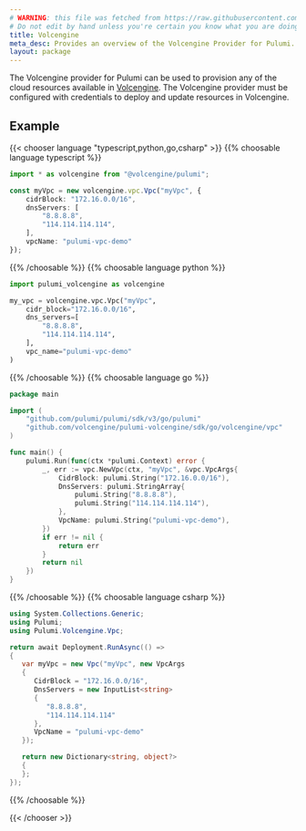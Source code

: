 ```yaml
---
# WARNING: this file was fetched from https://raw.githubusercontent.com/volcengine/pulumi-volcengine/v0.0.35/docs/_index.md
# Do not edit by hand unless you're certain you know what you are doing!
title: Volcengine
meta_desc: Provides an overview of the Volcengine Provider for Pulumi.
layout: package
---
```


The Volcengine provider for Pulumi can be used to provision any of the cloud resources available in [Volcengine](https://volcengine.com).
The Volcengine provider must be configured with credentials to deploy and update resources in Volcengine.

## Example

{{< chooser language "typescript,python,go,csharp" >}}
{{% choosable language typescript %}}

```typescript
import * as volcengine from "@volcengine/pulumi";

const myVpc = new volcengine.vpc.Vpc("myVpc", {
    cidrBlock: "172.16.0.0/16",
    dnsServers: [
        "8.8.8.8",
        "114.114.114.114",
    ],
    vpcName: "pulumi-vpc-demo"
});
```

{{% /choosable %}}
{{% choosable language python %}}

```python
import pulumi_volcengine as volcengine

my_vpc = volcengine.vpc.Vpc("myVpc",
    cidr_block="172.16.0.0/16",
    dns_servers=[
        "8.8.8.8",
        "114.114.114.114",
    ],
    vpc_name="pulumi-vpc-demo"
)
```

{{% /choosable %}}
{{% choosable language go %}}

```go
package main

import (
    "github.com/pulumi/pulumi/sdk/v3/go/pulumi"
    "github.com/volcengine/pulumi-volcengine/sdk/go/volcengine/vpc"
)

func main() {
    pulumi.Run(func(ctx *pulumi.Context) error {
        _, err := vpc.NewVpc(ctx, "myVpc", &vpc.VpcArgs{
            CidrBlock: pulumi.String("172.16.0.0/16"),
            DnsServers: pulumi.StringArray{
                pulumi.String("8.8.8.8"),
                pulumi.String("114.114.114.114"),
            },
            VpcName: pulumi.String("pulumi-vpc-demo"),
        })
        if err != nil {
            return err
        }
        return nil
    })
}
```

{{% /choosable %}}
{{% choosable language csharp %}}

```csharp
using System.Collections.Generic;
using Pulumi;
using Pulumi.Volcengine.Vpc;

return await Deployment.RunAsync(() =>
{
   var myVpc = new Vpc("myVpc", new VpcArgs
   {
      CidrBlock = "172.16.0.0/16",
      DnsServers = new InputList<string>
      {
         "8.8.8.8",
         "114.114.114.114"
      },
      VpcName = "pulumi-vpc-demo"
   });

   return new Dictionary<string, object?>
   {
   };
});
```

{{% /choosable %}}

{{< /chooser >}}